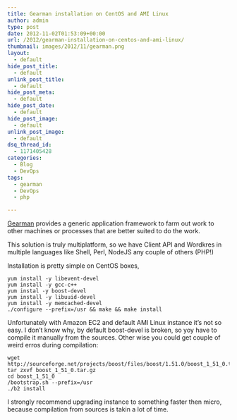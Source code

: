 ```yaml
---
title: Gearman installation on CentOS and AMI Linux
author: admin
type: post
date: 2012-11-02T01:53:09+00:00
url: /2012/gearman-installation-on-centos-and-ami-linux/
thumbnail: images/2012/11/gearman.png
layout:
  - default
hide_post_title:
  - default
unlink_post_title:
  - default
hide_post_meta:
  - default
hide_post_date:
  - default
hide_post_image:
  - default
unlink_post_image:
  - default
dsq_thread_id:
  - 1171405428
categories:
  - Blog
  - DevOps
tags:
  - gearman
  - DevOps
  - php

---
```

[Gearman](http://gearman.org/) provides a generic application framework to farm out work to other machines or processes that are better suited to do the work.

This solution is truly multiplatform, so we have Client API and Wordkres in multiple languages like Shell, Perl, NodeJS any couple of others (PHP!)

<!--more-->

Installation is pretty simple on CentOS boxes,

```
yum install -y libevent-devel
yum install -y gcc-c++
yum instal -y boost-devel
yum install -y libuuid-devel
yum install -y memcached-devel
./configure --prefix=/usr && make && make install
```


Unfortunately with Amazon EC2 and default AMI Linux instance it&#8217;s not so easy. I don&#8217;t know why, by default boost-devel is broken, so yoy have to compile it manually from the sources. Other wise you could get couple of weird erros during compilation:

```
wget http://sourceforge.net/projects/boost/files/boost/1.51.0/boost_1_51_0.tar.gz/download
tar zxvf boost_1_51_0.tar.gz
cd boost_1_51_0
/bootstrap.sh --prefix=/usr
./b2 install
```


I strongly recommend upgrading instance to something faster then micro, because compilation from sources is takin a lot of time.